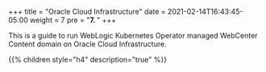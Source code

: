 +++
title = "Oracle Cloud Infrastructure"
date  =  2021-02-14T16:43:45-05:00
weight = 7
pre = "<b>7. </b>"
+++


This is a guide to run WebLogic Kubernetes Operator managed WebCenter Content domain on Oracle Cloud Infrastructure.

{{% children style="h4" description="true" %}}
